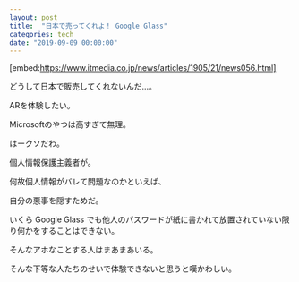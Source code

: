 ```yaml
---
layout: post
title:  "日本で売ってくれよ！ Google Glass"
categories: tech
date: "2019-09-09 00:00:00"
---
```


[embed:https://www.itmedia.co.jp/news/articles/1905/21/news056.html]

どうして日本で販売してくれないんだ...。

ARを体験したい。

Microsoftのやつは高すぎて無理。

はークソだわ。

個人情報保護主義者が。

何故個人情報がバレて問題なのかといえば、

自分の悪事を隠すためだ。

いくら Google Glass でも他人のパスワードが紙に書かれて放置されていない限り何かをすることはできない。

そんなアホなことする人はまあまあいる。

そんな下等な人たちのせいで体験できないと思うと嘆かわしい。